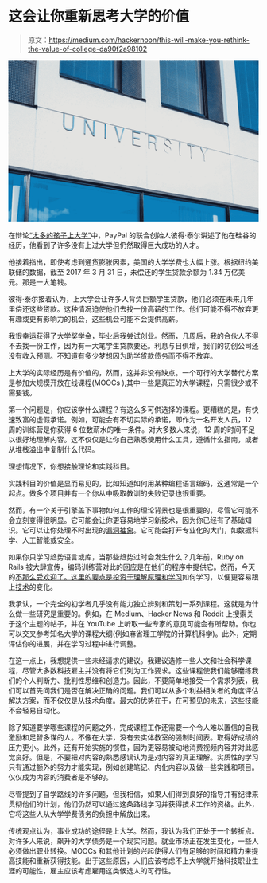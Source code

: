 # 这会让你重新思考大学的价值

> 原文：<https://medium.com/hackernoon/this-will-make-you-rethink-the-value-of-college-da90f2a98102>

![](img/628785fcb14c2417e87e4cfba52b2ef6.png)

在辩论[“太多的孩子上大学”](https://youtu.be/7VTQ-dBYSlQ?t=469)中，PayPal 的联合创始人彼得·泰尔讲述了他在硅谷的经历，他看到了许多没有上过大学但仍然取得巨大成功的人才。

他接着指出，即使考虑到通货膨胀因素，美国的大学学费也大幅上涨。根据纽约美联储的数据，截至 2017 年 3 月 31 日，未偿还的学生贷款余额为 1.34 万亿美元。那是一大笔钱。

彼得·泰尔接着认为，上大学会让许多人背负巨额学生贷款，他们必须在未来几年里偿还这些贷款。这种情况迫使他们去找一份高薪的工作。他们可能不得不放弃更有趣或更有影响力的机会，这些机会可能不会提供高薪。

我很幸运获得了大学奖学金，毕业后我尝试创业。然而，几周后，我的合伙人不得不去找一份工作，因为有一大笔学生贷款要还。利息与日俱增，我们的初创公司还没有收入预测。不知道有多少梦想因为助学贷款债务而不得不放弃。

上大学的实际经历是有价值的，然而，这并非没有缺点。一个可行的大学替代方案是参加大规模开放在线课程(MOOCs ),其中一些是真正的大学课程，只需很少或不需要钱。

第一个问题是，你应该学什么课程？有这么多可供选择的课程。更糟糕的是，有快速致富的虚假承诺。例如，可能会有不切实际的承诺，即作为一名开发人员，12 周的训练营是你获得 6 位数薪水的唯一条件。对大多数人来说，12 周的时间不足以很好地理解内容。这不仅仅是让你自己熟悉使用什么工具，遵循什么指南，或者从堆栈溢出中复制什么代码。

理想情况下，你想接触理论和实践科目。

实践科目的价值是显而易见的，比如知道如何用某种编程语言编码，这通常是一个起点。做多个项目并有一个你从中吸取教训的失败记录也很重要。

然而，有一个关于引擎盖下事物如何工作的理论背景也是很重要的，尽管它可能不会立刻变得很明显。它可能会让你更容易地学习新技术，因为你已经有了基础知识。它可以让你处理不时出现的[漏洞抽象](https://en.wikipedia.org/wiki/Leaky_abstraction)。它可能会打开专业化的大门，如数据科学、人工智能或安全。

如果你只学习趋势语言或库，当那些趋势过时会发生什么？几年前，Ruby on Rails 被大肆宣传，编码训练营对此的回应是在他们的程序中提供它。然而，今天的[不那么受欢迎了。这里的要点是投资于理解原理和](https://thenextweb.com/dd/2017/07/26/ruby-rails-major-coding-bootcamp-ditches-due-waning-interest/)[学习](https://hackernoon.com/tagged/learning)如何学习，以便更容易跟上[技术](https://hackernoon.com/tagged/technology)的变化。

我承认，一个完全的初学者几乎没有能力独立辨别和策划一系列课程。这就是为什么做一些研究是重要的。例如，在 Medium、Hacker News 和 Reddit 上搜索关于这个主题的帖子，并在 YouTube 上听取一些专家的意见可能会有所帮助。你也可以交叉参考知名大学的课程大纲(例如麻省理工学院的计算机科学)。此外，定期评估你的进展，并在学习过程中进行调整。

在这一点上，我想提供一些未经请求的建议。我建议选修一些人文和社会科学课程，尽管大多数科技雇主并没有将它们列为工作要求。这些课程使我们能够磨练我们的个人判断力、批判性思维和创造力。因此，不要简单地接受一个需求列表，我们可以首先问我们是否在解决正确的问题。我们可以从多个利益相关者的角度评估解决方案，而不仅仅是从技术角度。最大的优势在于，在可预见的未来，这些技能不会轻易自动化。

除了知道要学哪些课程的问题之外，完成课程工作还需要一个令人难以置信的自我激励和足智多谋的人。不像在大学，没有去实体教室的强制时间表。取得好成绩的压力更小。此外，还有开始实施的惯性，因为更容易被动地消费视频内容并对此感觉良好。但是，不要把对内容的熟悉感误认为是对内容的真正理解。实质性的学习只有通过额外的努力才能实现，例如创建笔记、内化内容以及做一些实践和项目。仅仅成为内容的消费者是不够的。

尽管提到了自学路线的许多问题，但我相信，如果人们得到良好的指导并有纪律来贯彻他们的计划，他们仍然可以通过这条路线学习并获得技术工作的资格。此外，它将这些人从大学学费债务的负担中解放出来。

传统观点认为，事业成功的途径是上大学。然而，我认为我们正处于一个转折点。对许多人来说，飙升的大学债务是一个现实问题。就业市场正在发生变化，一些人必须做出职业转换。MOOCs 和其他计划的兴起使得人们有足够的时间和精力来提高技能和重新获得技能。出于这些原因，人们应该考虑不上大学就开始科技职业生涯的可能性，雇主应该考虑雇用这类候选人的可行性。